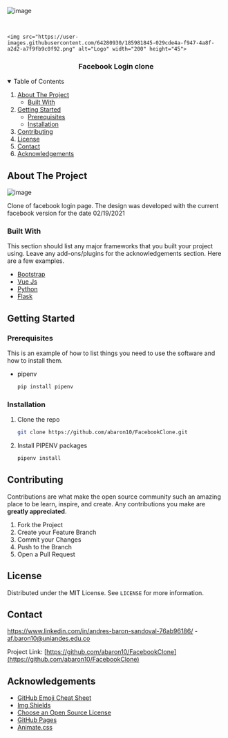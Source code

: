 

![image](https://user-images.githubusercontent.com/64280930/185981845-029cde4a-f947-4a8f-a2d2-a7f9fb9c0f92.png)
<!-- PROJECT LOGO -->
<br />
<p align="center">

    <img src="https://user-images.githubusercontent.com/64280930/185981845-029cde4a-f947-4a8f-a2d2-a7f9fb9c0f92.png" alt="Logo" width="200" height="45">
  </a>

  <h3 align="center">Facebook Login clone</h3>
</p>



<!-- TABLE OF CONTENTS -->
<details open="open">
  <summary>Table of Contents</summary>
  <ol>
    <li>
      <a href="#about-the-project">About The Project</a>
      <ul>
        <li><a href="#built-with">Built With</a></li>
      </ul>
    </li>
    <li>
      <a href="#getting-started">Getting Started</a>
      <ul>
        <li><a href="#prerequisites">Prerequisites</a></li>
        <li><a href="#installation">Installation</a></li>
      </ul>
    </li>
    <li><a href="#contributing">Contributing</a></li>
    <li><a href="#license">License</a></li>
    <li><a href="#contact">Contact</a></li>
    <li><a href="#acknowledgements">Acknowledgements</a></li>
  </ol>
</details>



<!-- ABOUT THE PROJECT -->
## About The Project

![image](https://user-images.githubusercontent.com/64280930/108508911-88bbe280-728a-11eb-9761-cb21efbbb3c6.png)


Clone of facebook login page. The design was developed with the current facebook version for the date 02/19/2021

### Built With

This section should list any major frameworks that you built your project using. Leave any add-ons/plugins for the acknowledgements section. Here are a few examples.
* [Bootstrap](https://getbootstrap.com)
* [Vue Js](https://vuejs.org/)
* [Python](https://www.python.org/)
* [Flask](https://flask.palletsprojects.com/en/1.1.x/)



<!-- GETTING STARTED -->
## Getting Started

### Prerequisites

This is an example of how to list things you need to use the software and how to install them.
* pipenv
  ```sh
  pip install pipenv
  ```

### Installation

1. Clone the repo
   ```sh
   git clone https://github.com/abaron10/FacebookClone.git
   ```
3. Install PIPENV packages
   ```sh
   pipenv install
   ```

<!-- CONTRIBUTING -->
## Contributing

Contributions are what make the open source community such an amazing place to be learn, inspire, and create. Any contributions you make are **greatly appreciated**.

1. Fork the Project
2. Create your Feature Branch 
3. Commit your Changes 
4. Push to the Branch 
5. Open a Pull Request

<!-- LICENSE -->
## License

Distributed under the MIT License. See `LICENSE` for more information.

<!-- CONTACT -->
## Contact

https://www.linkedin.com/in/andres-baron-sandoval-76ab96186/ - af.baron10@uniandes.edu.co

Project Link: [https://github.com/abaron10/FacebookClone](https://github.com/abaron10/FacebookClone)



<!-- ACKNOWLEDGEMENTS -->
## Acknowledgements
* [GitHub Emoji Cheat Sheet](https://www.webpagefx.com/tools/emoji-cheat-sheet)
* [Img Shields](https://shields.io)
* [Choose an Open Source License](https://choosealicense.com)
* [GitHub Pages](https://pages.github.com)
* [Animate.css](https://daneden.github.io/animate.css)







